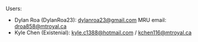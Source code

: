 Users: 
- Dylan Roa (DylanRoa23): dylanroa23@gmail.com
  MRU email: droa858@mtroyal.ca
- Kyle Chen (Existenial): kyle.c1388@hotmail.com / kchen116@mtroyal.ca
